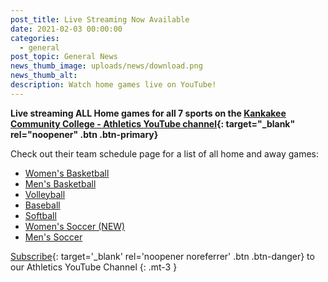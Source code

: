 ```yaml
---
post_title: Live Streaming Now Available
date: 2021-02-03 00:00:00
categories:
  - general
post_topic: General News
news_thumb_image: uploads/news/download.png
news_thumb_alt:
description: Watch home games live on YouTube!
---
```


**Live streaming ALL Home games for all 7 sports on the [Kankakee Community College - Athletics YouTube channel](https://www.youtube.com/channel/UCsWah4rJ6mYqMYcIDw4l6Zg){: target="_blank" rel="noopener" .btn .btn-primary}**

Check out their team schedule page for a list of all home and away games:

- [Women's Basketball](/womens-basketball/schedule/)
- [Men's Basketball](/mens-basketball/schedule/)
- [Volleyball](/volleyball/schedule/)
- [Baseball](/baseball/schedule/)
- [Softball](/softball/schedule/)
- [Women's Soccer (NEW)](/womens-soccer/schedule/)
- [Men's Soccer](/soccer/schedule/)

[Subscribe](https://www.youtube.com/channel/UCsWah4rJ6mYqMYcIDw4l6Zg?sub_confirmation=1){: target='_blank' rel='noopener noreferrer' .btn .btn-danger} to our Athletics YouTube Channel
{: .mt-3 }